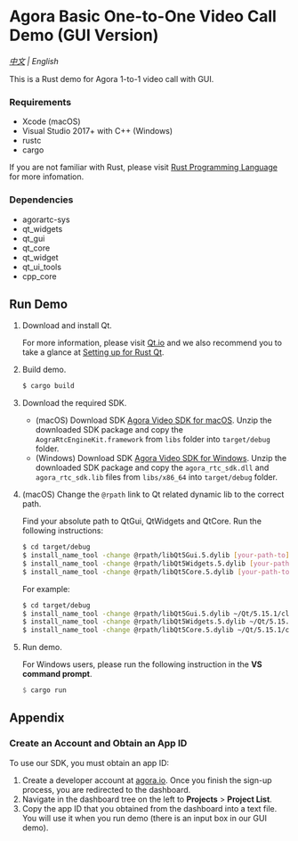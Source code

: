 # Agora Basic One-to-One Video Call Demo (GUI Version)

*[中文](Readme.zh.md) | English*

This is a Rust demo for Agora 1-to-1 video call with GUI.

### Requirements

- Xcode (macOS)
- Visual Studio 2017+ with C++ (Windows)
- rustc
- cargo

If you are not familiar with Rust, please visit [Rust Programming Language](https://www.rust-lang.org/) for more infomation.

### Dependencies

- agorartc-sys
- qt_widgets
- qt_gui
- qt_core
- qt_widget
- qt_ui_tools
- cpp_core

## Run Demo

1. Download and install Qt.

   For more information, please visit [Qt.io](https://www.qt.io/) and we also recommend you to take a glance at [Setting up for Rust Qt](https://rust-qt.github.io/qt/setting_up/).

2. Build demo.

   ```bash
   $ cargo build
   ```

3. Download the required SDK.

   - (macOS) Download SDK [Agora Video SDK for macOS](https://download.agora.io/sdk/release/Agora_Native_SDK_for_Mac_v3_1_2_FULL.zip). Unzip the downloaded SDK package and copy the `AograRtcEngineKit.framework` from `libs` folder into `target/debug` folder.
   - (Windows) Download SDK [Agora Video SDK for Windows](https://download.agora.io/sdk/release/Agora_Native_SDK_for_Windows_v3_1_2_FULL.zip). Unzip the downloaded SDK package and copy the `agora_rtc_sdk.dll` and `agora_rtc_sdk.lib` files from `libs/x86_64` into `target/debug` folder.

4. (macOS) Change the `@rpath` link to Qt related dynamic lib to the correct path.

   Find your absolute path to QtGui, QtWidgets and QtCore. Run the following instructions:

   ```bash
   $ cd target/debug
   $ install_name_tool -change @rpath/libQt5Gui.5.dylib [your-path-to]/lib/QtGui.framework/QtGui demo_gui_qt
   $ install_name_tool -change @rpath/libQt5Widgets.5.dylib [your-path-to]/lib/QtWidgets.framework/QtWidgets demo_gui_qt
   $ install_name_tool -change @rpath/libQt5Core.5.dylib [your-path-to]/lib/QtCore.framework/QtCore demo_gui_qt
   ```

   For example: 

   ```bash
   $ cd target/debug
   $ install_name_tool -change @rpath/libQt5Gui.5.dylib ~/Qt/5.15.1/clang_64/lib/QtGui.framework/QtGui demo_gui_qt
   $ install_name_tool -change @rpath/libQt5Widgets.5.dylib ~/Qt/5.15.1/clang_64/lib/QtWidgets.framework/QtWidgets demo_gui_qt
   $ install_name_tool -change @rpath/libQt5Core.5.dylib ~/Qt/5.15.1/clang_64/lib/QtCore.framework/QtCore demo_gui_qt
   ```

5. Run demo.

   For Windows users, please run the following instruction in the **VS command prompt**.

   ```rust
   $ cargo run
   ```

## Appendix

### Create an Account and Obtain an App ID

To use our SDK, you must obtain an app ID: 

1. Create a developer account at [agora.io](https://dashboard.agora.io/signin/). Once you finish the sign-up process, you are redirected to the dashboard.
2. Navigate in the dashboard tree on the left to **Projects** > **Project List**.
3. Copy the app ID that you obtained from the dashboard into a text file. You will use it when you run demo (there is an input box in our GUI demo).